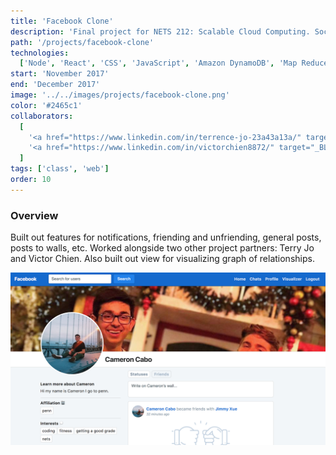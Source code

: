 ```yaml
---
title: 'Facebook Clone'
description: 'Final project for NETS 212: Scalable Cloud Computing. Social media platform.'
path: '/projects/facebook-clone'
technologies:
  ['Node', 'React', 'CSS', 'JavaScript', 'Amazon DynamoDB', 'Map Reduce']
start: 'November 2017'
end: 'December 2017'
image: '../../images/projects/facebook-clone.png'
color: '#2465c1'
collaborators:
  [
    '<a href="https://www.linkedin.com/in/terrence-jo-23a43a13a/" target="_BLANK">Terry Jo</a>',
    '<a href="https://www.linkedin.com/in/victorchien8872/" target="_BLANK">Victor Chien</a>',
  ]
tags: ['class', 'web']
order: 10
---
```


### Overview

Built out features for notifications, friending and unfriending, general posts, posts to walls, etc. Worked alongside two other project partners: Terry Jo and Victor Chien. Also built out view for visualizing graph of relationships.

![Profile page](../../images/projects/facebook-clone-2.png)
